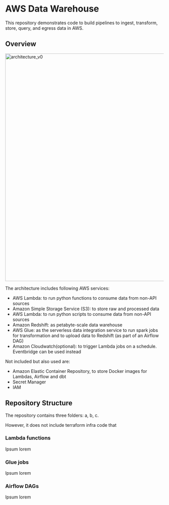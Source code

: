 # AWS Data Warehouse

This repository demonstrates code to build pipelines to ingest, transform, store, query, and egress data in AWS. 

## Overview
<img width="722" alt="architecture_v0" src="https://github.com/harold-dansu/aws-datalake-etl/assets/104161947/54ad0216-5fc5-4d05-baa0-6df25e1bb744">


The architecture includes following AWS services:
- AWS Lambda: to run python functions to consume data from non-API sources
- Amazon Simple Storage Service (S3): to store raw and processed data
- AWS Lambda: to run python scripts to consume data from non-API sources
- Amazon Redshift: as petabyte-scale data warehouse
- AWS Glue: as the serverless data integration service to run spark jobs for transformation and to upload data to Redshift (as part of an Airflow DAG)
- Amazon Cloudwatch(optional): to trigger Lambda jobs on a schedule. Eventbridge can be used instead

Not included but also used are:
- Amazon Elastic Container Repository, to store Docker images for Lambdas, Airflow and dbt
- Secret Manager
- IAM

## Repository Structure
The repository contains three folders: a, b, c. 

However, it does not include terraform infra code that 

### Lambda functions
Ipsum lorem

### Glue jobs
Ipsum lorem

### Airflow DAGs
Ipsum lorem
